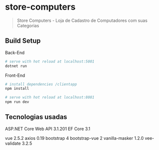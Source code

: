 # store-computers

> Store Computers - Loja de Cadastro de Computadores com suas Categorias

## Build Setup

Back-End
``` bash
# serve with hot reload at localhost:5001
dotnet run

```

Front-End

``` bash
# install dependencies /clientapp
npm install

# serve with hot reload at localhost:8081
npm run dev

```
## Tecnologias usadas

ASP.NET Core Web API 3.1.201
EF Core 3.1

vue 2.5.2
axios 0.19
bootstrap 4
bootstrap-vue 2
vanilla-masker 1.2.0
vee-validate 3.2.5
